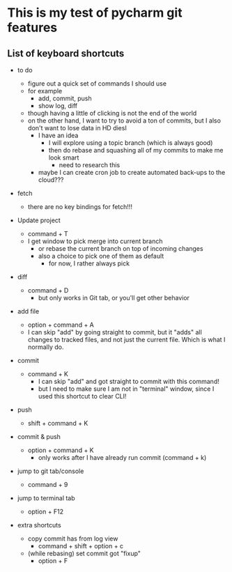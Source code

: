 # This is my test of pycharm git features

## List of keyboard shortcuts

* to do 
  * figure out a quick set of commands I should use
  * for example
    * add, commit, push
    * show log, diff
  * though having a little of clicking is not the end of the world
  * on the other hand, I want to try to avoid a ton of commits, but I also don't want to lose data in HD diesI
    * I have an idea
      * I will explore using a topic branch (which is always good) 
      * then do rebase and squashing all of my commits to make me look smart
        * need to research this
    * maybe I can create cron job to create automated back-ups to the cloud???

* fetch
  * there are no key bindings for fetch!!!
* Update project
  * command + T
  * I get window to pick merge into current branch
    * or rebase the current branch on top of incoming changes
    * also a choice to pick one of them as default
      * for now, I rather always pick


* diff
  * command + D
    * but only works in Git tab, or you'll get other behavior


* add file
  * option + command + A
  * I can skip "add" by going straight to commit, but it "adds" all changes to tracked files, and not just the current file. Which is what I normally do.
* commit
  * command + K
    * I can skip "add" and got straight to commit with this command! 
    * but I need to make sure I am not in "terminal" window, since I used this shortcut to clear CLI!
* push  
  * shift + command + K

* commit & push 
  * option + command + K
    * only works after I have already run commit (command + k) 


* jump to git tab/console
  * command + 9
* jump to terminal tab
  * option + F12


* extra shortcuts
  * copy commit has from log view
    * command + shift + option + c
  * (while rebasing) set commit got "fixup"
    * option + F